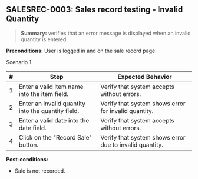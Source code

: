 ## **SALESREC-0003:** Sales record testing - Invalid Quantity

> **Summary:** verifies that an error message is displayed when an invalid quantity is entered.  <br>

**Preconditions:** User is logged in and on the sale record page.

Scenario 1

 | \# | Step | Expected Behavior |
 |----|------|-------------------|
 |  1 | Enter a valid item name into the item field.     | Verify that system accepts without errors.   |
 |  2 | Enter an invalid quantity into the quantity field.     | Verify that system shows error for invalid quantity.   |
 |  3 | Enter a valid date into the date field.    | Verify that system accepts without errors.   |
 |  4 | Click on the "Record Sale" button.    | Verify that system shows error due to invalid quantity.   |

**Post-conditions:**

 - Sale is not recorded.
